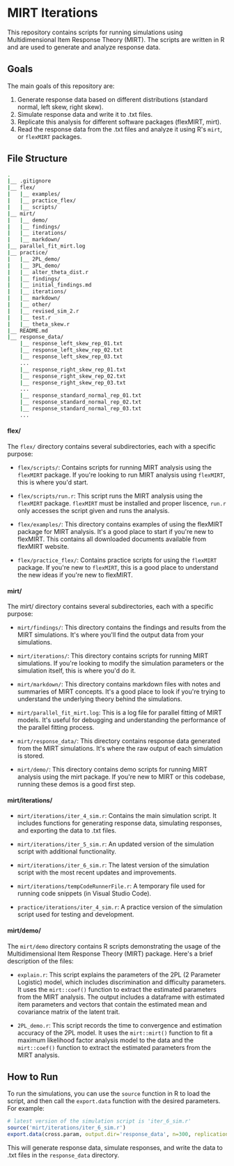 # MIRT Iterations

This repository contains scripts for running simulations using Multidimensional Item Response Theory (MIRT). The scripts are written in R and are used to generate and analyze response data.

## Goals

The main goals of this repository are:

1. Generate response data based on different distributions (standard normal, left skew, right skew). 
2. Simulate response data and write it to .txt files.
3. Replicate this analysis for different software packages (flexMIRT, mirt).
4. Read the response data from the .txt files and analyze it using R's `mirt`, or `flexMIRT` packages. 

## File Structure
```bash
.
|__ .gitignore
|__ flex/
|   |__ examples/
|   |__ practice_flex/
|   |__ scripts/
|__ mirt/
|   |__ demo/
|   |__ findings/
|   |__ iterations/
|   |__ markdown/
|__ parallel_fit_mirt.log
|__ practice/
|   |__ 2PL_demo/
|   |__ 3PL_demo/
|   |__ alter_theta_dist.r
|   |__ findings/
|   |__ initial_findings.md
|   |__ iterations/
|   |__ markdown/
|   |__ other/
|   |__ revised_sim_2.r
|   |__ test.r
|   |__ theta_skew.r
|__ README.md
|__ response_data/
    |__ response_left_skew_rep_01.txt
    |__ response_left_skew_rep_02.txt
    |__ response_left_skew_rep_03.txt
    ...
    |__ response_right_skew_rep_01.txt
    |__ response_right_skew_rep_02.txt
    |__ response_right_skew_rep_03.txt
    ...
    |__ response_standard_normal_rep_01.txt
    |__ response_standard_normal_rep_02.txt
    |__ response_standard_normal_rep_03.txt
    ...
```
#### **flex/**
The `flex/` directory contains several subdirectories, each with a specific purpose:

- `flex/scripts/`: Contains scripts for running MIRT analysis using the `flexMIRT` package. If you're looking to run MIRT analysis using `flexMIRT`, this is where you'd start. 

- `flex/scripts/run.r`: This script runs the MIRT analysis using the `flexMIRT` package. `flexMIRT` must be installed and proper liscence, `run.r` only accesses the script given and runs the analysis.

- `flex/examples/`: This directory contains examples of using the flexMIRT package for MIRT analysis. It's a good place to start if you're new to flexMIRT. This contains all downloaded documents available from flexMIRT website.

- `flex/practice_flex/`: Contains practice scripts for using the `flexMIRT` package. If you're new to `flexMIRT`, this is a good place to understand the new ideas if you're new to flexMIRT.

#### **mirt/**
The mirt/ directory contains several subdirectories, each with a specific purpose:

- `mirt/findings/`: This directory contains the findings and results from the MIRT simulations. It's where you'll find the output data from your simulations.

- `mirt/iterations/`: This directory contains scripts for running MIRT simulations. If you're looking to modify the simulation parameters or the simulation itself, this is where you'd do it.

- `mirt/markdown/`: This directory contains markdown files with notes and summaries of MIRT concepts. It's a good place to look if you're trying to understand the underlying theory behind the simulations.

- `mirt/parallel_fit_mirt.log`: This is a log file for parallel fitting of MIRT models. It's useful for debugging and understanding the performance of the parallel fitting process.

- `mirt/response_data/`: This directory contains response data generated from the MIRT simulations. It's where the raw output of each simulation is stored.

- `mirt/demo/`: This directory contains demo scripts for running MIRT analysis using the mirt package. If you're new to MIRT or this codebase, running these demos is a good first step.


#### **mirt/iterations/**
- `mirt/iterations/iter_4_sim.r`: Contains the main simulation script. It includes functions for generating response data, simulating responses, and exporting the data to .txt files.

- `mirt/iterations/iter_5_sim.r`: An updated version of the simulation script with additional functionality.

- `mirt/iterations/iter_6_sim.r`: The latest version of the simulation script with the most recent updates and improvements.

- `mirt/iterations/tempCodeRunnerFile.r`: A temporary file used for running code snippets (in Visual Studio Code).

- `practice/iterations/iter_4_sim.r`: A practice version of the simulation script used for testing and development.

#### **mirt/demo/**
The `mirt/demo` directory contains R scripts demonstrating the usage of the Multidimensional Item Response Theory (MIRT) package. Here's a brief description of the files:

- `explain.r`: This script explains the parameters of the 2PL (2 Parameter Logistic) model, which includes discrimination and difficulty parameters. It uses the `mirt::coef()` function to extract the estimated parameters from the MIRT analysis. The output includes a dataframe with estimated item parameters and vectors that contain the estimated mean and covariance matrix of the latent trait.

- `2PL_demo.r`: This script records the time to convergence and estimation accuracy of the 2PL model. It uses the `mirt::mirt()` function to fit a maximum likelihood factor analysis model to the data and the `mirt::coef()` function to extract the estimated parameters from the MIRT analysis.

## How to Run

To run the simulations, you can use the `source` function in R to load the script, and then call the `export.data` function with the desired parameters. For example:

```r
# latest version of the simulation script is 'iter_6_sim.r'
source('mirt/iterations/iter_6_sim.r')
export.data(cross.param, output.dir='response_data', n=300, replications=10, seed=123)
```

This will generate response data, simulate responses, and write the data to .txt files in the `response_data` directory.